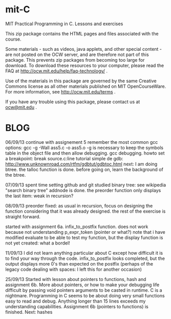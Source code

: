 mit-C
=====

MIT Practical Programming in C. Lessons and exercises

This zip package contains the HTML pages and files associated with the course. 

Some materials - such as videos, java applets, and other special content - are not posted on the OCW server, and are therefore not part of this package. This prevents zip packages from becoming too large for download. To download these resources to your computer, please read the FAQ at http://ocw.mit.edu/help/faq-technology/ .

Use of the materials in this package are governed by the same Creative Commons license as all other materials published on MIT OpenCourseWare. For more information, see http://ocw.mit.edu/terms .

If you have any trouble using this package, please contact us at ocw@mit.edu .

BLOG
====

06/09/13
continue with assignement 5
remember the most common gcc options: gcc -g -Wall ass5.c -o ass5.o
-g is necessary to keep the symbols table in the object file and then allow debugging.
gcc debugging. howto set a breakpoint: break source.c:line
tutorial simple de gdb: http://www.unknownroad.com/rtfm/gdbtut/gdbtoc.html
next: I am doing btree. the talloc function is done. before going on, learn the background of the btree.

07/09/13
spent time setting github and git
studied binary tree: see wikipedia "search binary tree"
addnode is done. the preorder function only displays the last item: weak in recursion?

08/09/13
preorder fixed: as usual in recursion, focus on designing the function
considering that it was already designed.
the rest of the exercise is straight forward.

started with assignment 6a. infix_to_postfix function. does not work because not understanding  p_expr_token (pointer or what?)
note that i have modified evaluate to be able to test my function, but the display function is not yet created: what a bordel!

11/09/13
I did not learn anything particular about C except how difficult it is to find your way through the code. infix_to_postfix looks completed, but the output displays more 0's than expected on the postfix (perhaps of the legacy code dealing with spaces: I left this for another occasion)

25/09/13
Started with lesson about pointers to functions, hash and assignment 6b.
More about pointers, or how to make your debugging life difficult by passing void pointers arguments to be casted in runtime. C is a nightmare.
Programming in C seems to be about doing very small functions easy to read and debug. Anything longer than 15 lines exceeds my understanding capabilities.
Assignment 6b (pointers to functions) is finished. Next: hashes
